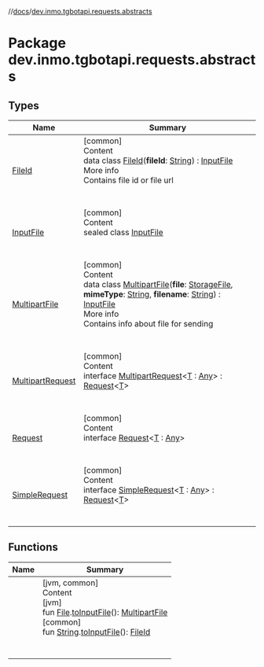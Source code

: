 //[docs](../../index.md)/[dev.inmo.tgbotapi.requests.abstracts](index.md)



# Package dev.inmo.tgbotapi.requests.abstracts  


## Types  
  
|  Name |  Summary | 
|---|---|
| <a name="dev.inmo.tgbotapi.requests.abstracts/FileId///PointingToDeclaration/"></a>[FileId](-file-id/index.md)| <a name="dev.inmo.tgbotapi.requests.abstracts/FileId///PointingToDeclaration/"></a>[common]  <br>Content  <br>data class [FileId](-file-id/index.md)(**fileId**: [String](https://kotlinlang.org/api/latest/jvm/stdlib/kotlin/-string/index.html)) : [InputFile](-input-file/index.md)  <br>More info  <br>Contains file id or file url  <br><br><br>|
| <a name="dev.inmo.tgbotapi.requests.abstracts/InputFile///PointingToDeclaration/"></a>[InputFile](-input-file/index.md)| <a name="dev.inmo.tgbotapi.requests.abstracts/InputFile///PointingToDeclaration/"></a>[common]  <br>Content  <br>sealed class [InputFile](-input-file/index.md)  <br><br><br>|
| <a name="dev.inmo.tgbotapi.requests.abstracts/MultipartFile///PointingToDeclaration/"></a>[MultipartFile](-multipart-file/index.md)| <a name="dev.inmo.tgbotapi.requests.abstracts/MultipartFile///PointingToDeclaration/"></a>[common]  <br>Content  <br>data class [MultipartFile](-multipart-file/index.md)(**file**: [StorageFile](../dev.inmo.tgbotapi.utils/-storage-file/index.md), **mimeType**: [String](https://kotlinlang.org/api/latest/jvm/stdlib/kotlin/-string/index.html), **filename**: [String](https://kotlinlang.org/api/latest/jvm/stdlib/kotlin/-string/index.html)) : [InputFile](-input-file/index.md)  <br>More info  <br>Contains info about file for sending  <br><br><br>|
| <a name="dev.inmo.tgbotapi.requests.abstracts/MultipartRequest///PointingToDeclaration/"></a>[MultipartRequest](-multipart-request/index.md)| <a name="dev.inmo.tgbotapi.requests.abstracts/MultipartRequest///PointingToDeclaration/"></a>[common]  <br>Content  <br>interface [MultipartRequest](-multipart-request/index.md)<[T](-multipart-request/index.md) : [Any](https://kotlinlang.org/api/latest/jvm/stdlib/kotlin/-any/index.html)> : [Request](-request/index.md)<[T](-multipart-request/index.md)>   <br><br><br>|
| <a name="dev.inmo.tgbotapi.requests.abstracts/Request///PointingToDeclaration/"></a>[Request](-request/index.md)| <a name="dev.inmo.tgbotapi.requests.abstracts/Request///PointingToDeclaration/"></a>[common]  <br>Content  <br>interface [Request](-request/index.md)<[T](-request/index.md) : [Any](https://kotlinlang.org/api/latest/jvm/stdlib/kotlin/-any/index.html)>  <br><br><br>|
| <a name="dev.inmo.tgbotapi.requests.abstracts/SimpleRequest///PointingToDeclaration/"></a>[SimpleRequest](-simple-request/index.md)| <a name="dev.inmo.tgbotapi.requests.abstracts/SimpleRequest///PointingToDeclaration/"></a>[common]  <br>Content  <br>interface [SimpleRequest](-simple-request/index.md)<[T](-simple-request/index.md) : [Any](https://kotlinlang.org/api/latest/jvm/stdlib/kotlin/-any/index.html)> : [Request](-request/index.md)<[T](-simple-request/index.md)>   <br><br><br>|


## Functions  
  
|  Name |  Summary | 
|---|---|
| <a name="dev.inmo.tgbotapi.requests.abstracts//toInputFile/java.io.File#/PointingToDeclaration/"></a>| <a name="dev.inmo.tgbotapi.requests.abstracts//toInputFile/java.io.File#/PointingToDeclaration/"></a>[jvm, common]  <br>Content  <br>[jvm]  <br>fun [File](https://docs.oracle.com/javase/8/docs/api/java/io/File.html).[toInputFile](index.md#%5Bdev.inmo.tgbotapi.requests.abstracts%2F%2FtoInputFile%2Fjava.io.File%23%2FPointingToDeclaration%2F%5D%2FFunctions%2F745855401)(): [MultipartFile](-multipart-file/index.md)  <br>[common]  <br>fun [String](https://kotlinlang.org/api/latest/jvm/stdlib/kotlin/-string/index.html).[toInputFile](to-input-file.md)(): [FileId](-file-id/index.md)  <br><br><br>|

